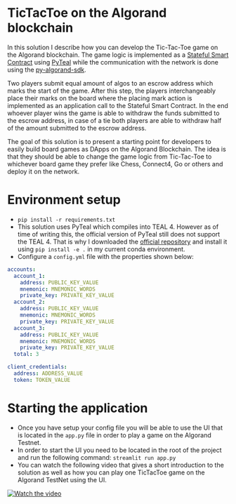 # TicTacToe on the Algorand blockchain
In this solution I describe how you can develop the Tic-Tac-Toe game on the Algorand blockchain. The game logic is implemented as a [Stateful Smart Contract](https://developer.algorand.org/docs/features/asc1/stateful/) using [PyTeal](https://pyteal.readthedocs.io/en/latest/overview.html) while the communication with the network is done using the [py-algorand-sdk](https://github.com/algorand/py-algorand-sdk). 

Two players submit equal amount of algos to an escrow address which marks the start of the game. After this step, the players interchangeably place their marks on the board where the placing mark action is implemented as an application call to the Stateful Smart Contract. In the end whoever player wins the game is able to withdraw the funds submitted to the escrow address, in case of a tie both players are able to withdraw half of the amount submitted to the escrow address.

The goal of this solution is to present a starting point for developers to easily build board games as DApps on the Algorand Blockchain. The idea is that they should be able to change the game logic from Tic-Tac-Toe to whichever board game they prefer like Chess, Connect4, Go or others and deploy it on the network. 

# Environment setup

- `pip install -r requirements.txt`
- This solution uses PyTeal which compiles into TEAL 4. However as of time of writing this, the official version of PyTeal still does not support the TEAL 4. That is why I downloaded the [official repository](https://github.com/algorand/pyteal) and install it using `pip install -e .` in my current conda environment.
- Configure a `config.yml` file with the properties shown below:

```yaml
accounts:
  account_1:
    address: PUBLIC_KEY_VALUE
    mnemonic: MNEMONIC_WORDS
    private_key: PRIVATE_KEY_VALUE
  account_2:
    address: PUBLIC_KEY_VALUE
    mnemonic: MNEMONIC_WORDS
    private_key: PRIVATE_KEY_VALUE
  account_3:
    address: PUBLIC_KEY_VALUE
    mnemonic: MNEMONIC_WORDS
    private_key: PRIVATE_KEY_VALUE
  total: 3

client_credentials:
  address: ADDRESS_VALUE
  token: TOKEN_VALUE

```

# Starting the application

- Once you have setup your config file you will be able to use the UI that is located in the `app.py` file in order to play a game on the Algorand Testnet.
- In order to start the UI you need to be located in the root of the project and run the following command: `streamlit run app.py`
- You can watch the following video that gives a short introduction to the solution as well as how you can play one TicTacToe game on the Algorand TestNet using the UI.

[![Watch the video](https://github.com/Vilijan/TicTacToe_Algorand/blob/main/images/video_bg.png?raw=true)](https://www.youtube.com/watch?v=5FSWJR7fDZY&t=9s&ab_channel=VilijanMonev)
